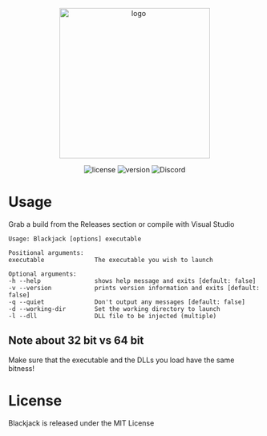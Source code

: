 <p align="center">
    <img alt="logo" height="300" src="https://raw.github.com/hyperbolus/blackjack/master/blackjack.svg">
</p>
<p align="center">
<img alt="license" src="https://img.shields.io/github/license/hyperbolus/blackjack">
<img alt="version" src="https://img.shields.io/badge/version-v1.0.0-brightgreen">
<img alt="Discord" src="https://img.shields.io/discord/839698528170409996">
</p>

# Usage
Grab a build from the Releases section or compile with Visual Studio
```
Usage: Blackjack [options] executable

Positional arguments:
executable              The executable you wish to launch

Optional arguments:
-h --help               shows help message and exits [default: false]
-v --version            prints version information and exits [default: false]
-q --quiet              Don't output any messages [default: false]
-d --working-dir        Set the working directory to launch
-l --dll                DLL file to be injected (multiple)
```
## Note about 32 bit vs 64 bit
Make sure that the executable and the DLLs you load have the same bitness!
# License
Blackjack is released under the MIT License